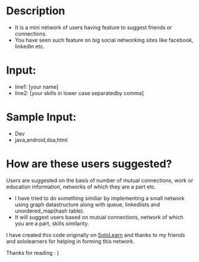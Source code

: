 # Description 
- It is a mini network of users having feature to suggest friends or connections. 
- You have seen such feature on big social networking sites like facebook, linkedin etc.


# Input: 
   - line1: [your name]
   - line2: [your skills in lower case separatedby comma]
  
# Sample Input:
- Dev
- java,android,dsa,html


# How are these users suggested?
Users are suggested on the basis of number of mutual connections, work or education information, networks of which they are a part etc.

- I have tried to do something similiar by implementing a small network using graph datastructure along with queue, linkedlists and unordered_map(hash table).
- It will suggest users based on mutual connections, network of which you are a part,
skills similarity. 

I have created this code originally on [SoloLearn](https://www.sololearn.com/) and thanks to my friends and sololearners for helping in forming this network. 

Thanks for reading : )

